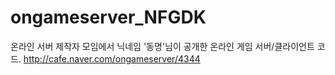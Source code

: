 # ongameserver_NFGDK
온라인 서버 제작자 모임에서 닉네임 '동명'님이 공개한 온라인 게임 서버/클라이언트 코드. http://cafe.naver.com/ongameserver/4344
